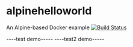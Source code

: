 # alpinehelloworld
An Alpine-based Docker example
[![Build Status](https://7cb4-41-66-61-53.eu.ngrok.io/buildStatus/icon?job=deployment)](https://7cb4-41-66-61-53.eu.ngrok.io/job/deployment/)

----test demo-----
----test2 demo-----
